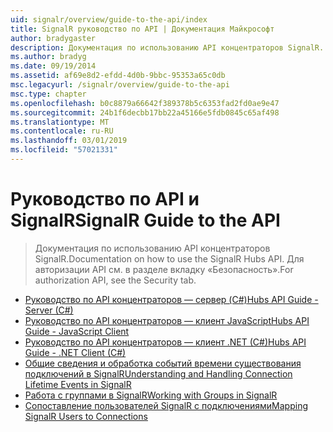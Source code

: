 ```yaml
---
uid: signalr/overview/guide-to-the-api/index
title: SignalR руководство по API | Документация Майкрософт
author: bradygaster
description: Документация по использованию API концентраторов SignalR. Для авторизации API см. в разделе вкладку «Безопасность».
ms.author: bradyg
ms.date: 09/19/2014
ms.assetid: af69e8d2-efdd-4d0b-9bbc-95353a65c0db
msc.legacyurl: /signalr/overview/guide-to-the-api
msc.type: chapter
ms.openlocfilehash: b0c8879a66642f389378b5c6353fad2fd0ae9e47
ms.sourcegitcommit: 24b1f6decbb17bb22a45166e5fdb0845c65af498
ms.translationtype: MT
ms.contentlocale: ru-RU
ms.lasthandoff: 03/01/2019
ms.locfileid: "57021331"
---
```

<a name="signalr-guide-to-the-api"></a><span data-ttu-id="0ccb0-104">Руководство по API и SignalR</span><span class="sxs-lookup"><span data-stu-id="0ccb0-104">SignalR Guide to the API</span></span>
====================
> <span data-ttu-id="0ccb0-105">Документация по использованию API концентраторов SignalR.</span><span class="sxs-lookup"><span data-stu-id="0ccb0-105">Documentation on how to use the SignalR Hubs API.</span></span> <span data-ttu-id="0ccb0-106">Для авторизации API см. в разделе вкладку «Безопасность».</span><span class="sxs-lookup"><span data-stu-id="0ccb0-106">For authorization API, see the Security tab.</span></span>


- [<span data-ttu-id="0ccb0-107">Руководство по API концентраторов — сервер (C#)</span><span class="sxs-lookup"><span data-stu-id="0ccb0-107">Hubs API Guide - Server (C#)</span></span>](hubs-api-guide-server.md)
- [<span data-ttu-id="0ccb0-108">Руководство по API концентраторов — клиент JavaScript</span><span class="sxs-lookup"><span data-stu-id="0ccb0-108">Hubs API Guide - JavaScript Client</span></span>](hubs-api-guide-javascript-client.md)
- [<span data-ttu-id="0ccb0-109">Руководство по API концентраторов — клиент .NET (C#)</span><span class="sxs-lookup"><span data-stu-id="0ccb0-109">Hubs API Guide - .NET Client (C#)</span></span>](hubs-api-guide-net-client.md)
- [<span data-ttu-id="0ccb0-110">Общие сведения и обработка событий времени существования подключений в SignalR</span><span class="sxs-lookup"><span data-stu-id="0ccb0-110">Understanding and Handling Connection Lifetime Events in SignalR</span></span>](handling-connection-lifetime-events.md)
- [<span data-ttu-id="0ccb0-111">Работа с группами в SignalR</span><span class="sxs-lookup"><span data-stu-id="0ccb0-111">Working with Groups in SignalR</span></span>](working-with-groups.md)
- [<span data-ttu-id="0ccb0-112">Сопоставление пользователей SignalR с подключениями</span><span class="sxs-lookup"><span data-stu-id="0ccb0-112">Mapping SignalR Users to Connections</span></span>](mapping-users-to-connections.md)
